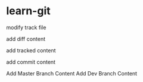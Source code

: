# learn-git

modify track file

add diff content


add tracked content

add commit content

Add Master Branch Content
Add Dev Branch Content
